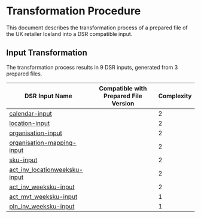 # Transformation Procedure

This document describes the transformation process of a prepared file of the UK retailer Iceland into a DSR compatible input.

## Input Transformation

The transformation process results in 9 DSR inputs, generated from 3 prepared files.

<table><thead><tr><th data-type="content-ref">DSR Input Name</th><th data-type="select" data-multiple>Compatible with Prepared File Version</th><th data-type="rating" data-max="5">Complexity</th></tr></thead><tbody><tr><td><a href="input-processing/calendar-input/">calendar-input</a></td><td></td><td>2</td></tr><tr><td><a href="input-processing/location-input/">location-input</a></td><td></td><td>2</td></tr><tr><td><a href="input-processing/organisation-input/">organisation-input</a></td><td></td><td>2</td></tr><tr><td><a href="input-processing/organisation-mapping-input/">organisation-mapping-input</a></td><td></td><td>2</td></tr><tr><td><a href="input-processing/sku-input/">sku-input</a></td><td></td><td>2</td></tr><tr><td><a href="input-processing/act_inv_locationweeksku-input/">act_inv_locationweeksku-input</a></td><td></td><td>2</td></tr><tr><td><a href="input-processing/act_inv_weeksku-input/">act_inv_weeksku-input</a></td><td></td><td>2</td></tr><tr><td><a href="input-processing/act_mvt_weeksku-input/">act_mvt_weeksku-input</a></td><td></td><td>1</td></tr><tr><td><a href="input-processing/pln_inv_weeksku-input/">pln_inv_weeksku-input</a></td><td></td><td>1</td></tr></tbody></table>

